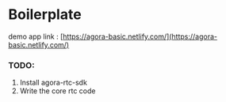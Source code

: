 # Boilerplate

demo app link : [https://agora-basic.netlify.com/](https://agora-basic.netlify.com/)

### TODO:

1) Install agora-rtc-sdk
2) Write the core rtc code
